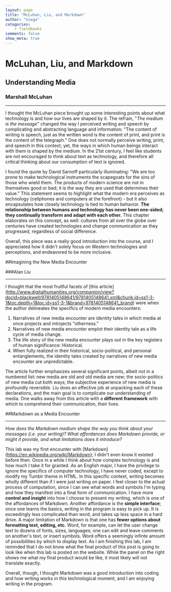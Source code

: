 ```yaml
---
layout: page  
title: "McLuhan, Liu, and Markdown"  
author: "Viega"  
categories:  
    - fieldbooks  
comments: false  
show_meta: true
---
```


# McLuhan, Liu, and Markdown

## Understanding Media
### Marshall McLuhan

---

I thought the McLuhan piece brought up some interesting points about what technology is and how our lives are shaped by it. The refrain, "*The medium is the message*" changed the way I perceived writing and speech by complicating and abstracting language and information: "The content of writing is speech, just as the written word is the content of print, and print is the content of the telegraph." One does not normally perceive writing, print, and speech in this context; yet, the ways in which human beings interact with them is shaped by the medium. In the 21st century, I feel like students are not encouraged to think about text as technology, and therefore all critical thinking about our consumption of text is ignored. 

I found the quote by David Sarnoff particularly illuminating: "We are too prone to make technological instruments the scapegoats for the sins of those who wield them. The products of modern science are not in themselves good or bad; it is the way they are used that determines their value." This statement seems to highlight what the modern era perceives as technology (cellphones and computers at the forefront) - but it also encapsulates how closely technology is tied to human behavior. **The relationship between humans and technology has never been one-sided; they continually transform and adapt with each other.** This chapter elaborates on this concept, as well: cultures from all over the globe over centuries have created technologies and change communication as they progressed, regardless of social difference.

Overall, this piece was a really good introduction into the course, and I appreciated how it didn't solely focus on Western technologies and perceptions, and endeavored to be more inclusive.

##Imagining the New Media Encounter

###Alan Liu

---

I thought that the most fruitful facets of [this article] (http://www.digitalhumanities.org/companion/view?docId=blackwell/9781405148641/9781405148641.xml&chunk.id=ss1-3-1&toc.depth=1&toc.id=ss1-3-1&brand=9781405148641_brand) were when the author delineates the specifics of modern media encounters:

1. Narratives of new media encounter are identity tales in which media at once projects and introjects "otherness."
2. Narratives of new media encounter emplot their identity tale as a life cycle of media change.
3. The life story of the new media encounter plays out in the key registers of human significance: Historical. 
4. When fully realized in their historical, socio-political, and personal entanglements, the identity tales created by narratives of new media encounter are unpredictable.

The article further emphasizes several significant points, albeit not in a numbered list: new media are old and old media are new; the socio-politics of new media cut both ways; the subjective experience of new media is profoundly reversible. Liu does an effective job at unpacking each of these declarations, and the main goal is to complicate our understanding of media. One walks away from this article with a **different framework** with which to comprehend their communication, their lives.


##Markdown as a Media Encounter

---

*How does the Markdown medium shape the way you think about your messages (i.e. your writing)? What affordances does Markdown provide, or might it provide, and what limitations does it introduce?*

This lab was my first encounter with [Markdown] (https://en.wikipedia.org/wiki/Markdown); I didn't even know it existed before then. Once in a while I think about how complex technology is and how much I take it for granted. As an English major, I have the privilege to ignore the specifics of computer technology; I have never coded, except to modify my Tumblr theme in HTML. In this specific context, writing becomes wholly different than if I were just writing on paper. I feel closer to the actual process of computation, since I can see what words and symbols I'm typing and how they manifest into a final form of communication. I have more **control and insight** into how I choose to present my writing, which is one of the affordances of Markdown. Another affordance is the **simple interface**; once one learns the basics, writing in the program is easy to pick up. It is exceedingly less complicated than word, and takes up less space in a hard drive. A major limitation of Markdown is that one has **fewer options about formatting text, editing, etc.** Word, for example, can let the user change text to dozens of fonts, sizes, languages; one can edit and leave comments on another's text, or insert symbols. Word offers a seemingly infinte amount of possibilities by which to display text. As I am finishing this lab, I am reminded that I do not know what the final product of this post is going to look like when this lab is posted on the website. While the panel on the right shows me what my final product would be like, it most likely will not translate exactly.

Overall, though, I thought Markdown was a good introduction into coding and how writing works in this technological moment, and I am enjoying writing in the program.